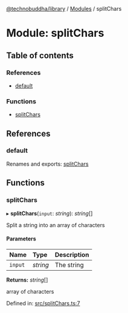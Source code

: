 [@technobuddha/library](../../README.md) / [Modules](../Modules.md) / splitChars

# Module: splitChars

## Table of contents

### References

- [default](splitchars.md#default)

### Functions

- [splitChars](splitchars.md#splitchars)

## References

### default

Renames and exports: [splitChars](splitchars.md#splitchars)

## Functions

### splitChars

▸ **splitChars**(`input`: *string*): *string*[]

Split a string into an array of characters

#### Parameters

| Name | Type | Description |
| :------ | :------ | :------ |
| `input` | *string* | The string |

**Returns:** *string*[]

array of characters

Defined in: [src/splitChars.ts:7](https://github.com/technobuddha/hill.software/blob/693f679/packages/library/src/splitChars.ts#L7)
